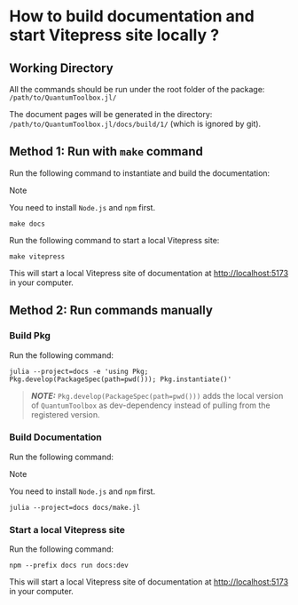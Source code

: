 # How to build documentation and start Vitepress site locally ?

## Working Directory
All the commands should be run under the root folder of the package: `/path/to/QuantumToolbox.jl/`

The document pages will be generated in the directory: `/path/to/QuantumToolbox.jl/docs/build/1/` (which is ignored by git).

## Method 1: Run with `make` command
Run the following command to instantiate and build the documentation:
> [!NOTE]
> You need to install `Node.js` and `npm` first.
```shell
make docs
```

Run the following command to start a local Vitepress site:
```shell
make vitepress
```
This will start a local Vitepress site of documentation at [http://localhost:5173](http://localhost:5173) in your computer.

## Method 2: Run commands manually

### Build Pkg
Run the following command:
```shell
julia --project=docs -e 'using Pkg; Pkg.develop(PackageSpec(path=pwd())); Pkg.instantiate()'
```
> **_NOTE:_** `Pkg.develop(PackageSpec(path=pwd()))` adds the local version of `QuantumToolbox` as dev-dependency instead of pulling from the registered version.

### Build Documentation
Run the following command:
> [!NOTE]
> You need to install `Node.js` and `npm` first.
```shell
julia --project=docs docs/make.jl
```

### Start a local Vitepress site
Run the following command:
```shell
npm --prefix docs run docs:dev
```
This will start a local Vitepress site of documentation at [http://localhost:5173](http://localhost:5173) in your computer.